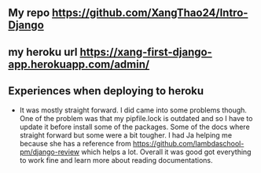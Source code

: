 ## My repo https://github.com/XangThao24/Intro-Django
## my heroku url https://xang-first-django-app.herokuapp.com/admin/

## Experiences when deploying to heroku

* It was mostly straight forward.  I did came into some problems though.  One of the problem was that my pipfile.lock is outdated and so I have to update it before install some of the packages.  Some of the docs where straight forward but some were a bit tougher.  I had Ja helping me because she has a reference from https://github.com/lambdaschool-pm/django-review which helps a lot.  Overall it was good got everything to work fine and learn more about reading documentations.  